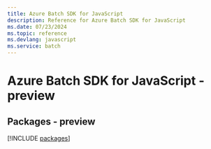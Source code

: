 ```yaml
---
title: Azure Batch SDK for JavaScript
description: Reference for Azure Batch SDK for JavaScript
ms.date: 07/23/2024
ms.topic: reference
ms.devlang: javascript
ms.service: batch
---
```

# Azure Batch SDK for JavaScript - preview
## Packages - preview
[!INCLUDE [packages](batch-index.md)]